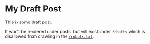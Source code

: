 # My Draft Post

This is some draft post.

It won't be rendered under posts, but will exist under `/drafts` which is
disallowed from crawling in the [`/robots.txt`](/robots.txt).
